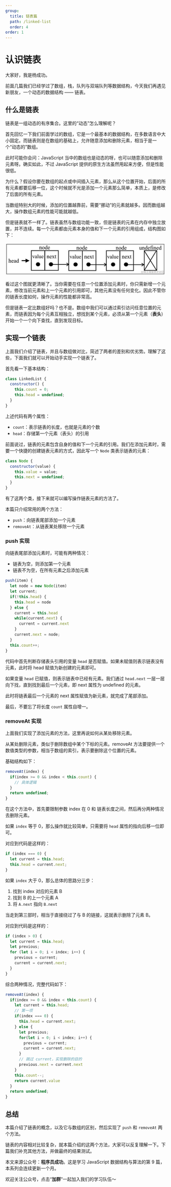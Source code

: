 ```yaml
---
group:
  title: 链表篇
  path: /linked-list
  order: 4
order: 1
---
```


# 认识链表

大家好，我是杨成功。

前面几篇我们已经学过了数组，栈，队列与双端队列等数据结构，今天我们再遇见新朋友，一个动态的数据结构 —— 链表。

## 什么是链表

链表是一组动态的有序集合。这里的“动态”怎么理解呢？

首先回忆一下我们前面学过的数组，它是一个最基本的数据结构，在多数语言中大小固定。而链表则是在数组的基础上，允许随意添加和删除元素，相当于是一个“动态的”数组。

此时可能你会问：JavaScript 当中的数组也是动态的呀，也可以随意添加和删除元素呀。确实如此，不过 JavaScript 提供的原生方法虽然用起来方便，但是性能很低。

为什么？假设你要在数组的起点或中间插入元素，那么从这个位置开始，后面的所有元素都要后移一位，这个时候就不光是添加一个元素那么简单，本质上，是修改了后面的所有元素。

当数组特别大的时候，添加的位置越靠前，需要“挪动”的元素就越多。因而数组越大，操作数组元素的性能可能就越低。

但是链表就不一样了。链表虽然与数组功能一致，但是链表的元素在内存中独立放置，并不连续。每一个元素都由元素本身的值和下一个元素的引用组成，结构图如下：

![linked_list.png](../images/linked_list.png)

看过这个图就更清晰了。当你需要在任意一个位置添加元素时，你只需新增一个元素，修改当前元素和上一个元素的引用即可，其他元素没有任何变化。因此不管你的链表长度如何，操作元素的性能都非常高。

但是链表一定比数组好吗？也不是。数组中我们可以通过索引访问任意位置的元素，而链表因为每个元素互相独立，想找到某个元素，必须从第一个元素（**表头**）开始一个一个向下查找，直到发现目标。

## 实现一个链表

上面我们介绍了链表，并且与数组做对比，简述了两者的差别和优劣势。理解了这些，下面我们就可以开始动手实现一个链表了。

首先看一下基本结构：

```js
class LinkedList {
  constructor() {
    this.count = 0;
    this.head = undefined;
  }
}
```

上述代码有两个属性：

- `count`：表示链表的长度，也就是元素的个数
- `head`：存储第一个元素（表头）的引用

前面说过，链表的元素包含自身的值和下一个元素的引用。我们在添加元素时，需要一个快捷的创建链表元素的方式，因此写一个 `Node` 类表示链表的元素：

```js
class Node {
  constructor(value) {
    this.value = value;
    this.next = undefined;
  }
}
```

有了这两个类，接下来就可以编写操作链表元素的方法了。

本篇只介绍常用的两个方法：

- `push`：向链表尾部添加一个元素
- `removeAt`：从链表某处移除一个元素

### push 实现

向链表尾部添加元素时，可能有两种情况：

- 链表为空，则添加第一个元素
- 链表不为空，在所有元素之后添加元素

```js
push(item) {
  let node = new Node(item)
  let current;
  if(!this.head) {
    this.head = node
  } else {
    current = this.head
    while(current.next) {
      current = current.next
    }
    current.next = node;
  }
  this.count++;
}
```

代码中首先判断存储表头引用的变量 `head` 是否赋值。如果未赋值则表示链表没有元素，此时将 head 赋值为新创建的元素即可。

如果变量 `head` 已赋值，则表示链表中已经有元素。我们通过 `head.next` 一层一层向下找，直到找到最后一个元素，即 next 属性为 undefined 的元素。

此时将链表最后一个元素的 next 属性赋值为新元素，就完成了尾部添加。

最后，不要忘了将长度 `count` 属性自增一。

### removeAt 实现

上面我们实现了添加元素的方法，这里再说如何从某处移除元素。

从某处删除元素，类似于删除数组中某个下标的元素。removeAt 方法要提供一个数值类型的参数，相当于数组的索引，表示要删除这个位置的元素。

基础结构如下：

```js
removeAt(index) {
  if(index >= 0 && index < this.count) {
    // 具体逻辑
  }
  return undefined;
}
```

在这个方法中，首先要限制参数 index 在 0 和 链表长度之间，然后再分两种情况去删除元素。

如果 `index` 等于 0，那么操作就比较简单，只需要将 `head` 属性的指向后移一位即可。

对应到代码是这样的：

```js
if (index === 0) {
  let current = this.head;
  this.head = current.next;
}
```

如果 `index` 大于 0，那么总体的思路分三步：

1. 找到 index 对应的元素 B
2. 找到 B 的上一个元素 A
3. 将 `A.next` 指向 `B.next`

当走到第三部时，相当于直接绕过了与 B 的链接，这就表示删除了元素 B。

对应到代码是这样的：

```js
if (index > 0) {
  let current = this.head;
  let previous;
  for (let i = 0; i < index; i++) {
    previous = current;
    current = current.next;
  }
}
```

综合两种情况，完整代码如下：

```js
removeAt(index) {
  if(index >= 0 && index < this.count) {
    let current = this.head;
    // 第一项
    if(index === 0) {
      this.head = current.next;
    } else {
      let previous;
      for(let i = 0; i < index; i++) {
        previous = current;
        current = current.next;
      }
      // 跳过 current，实现删除的目的
      previous.next = current.next
    }
    this.count--;
    return current.value
  }
  return undefined;
}
```

## 总结

本篇介绍了链表的概念，以及它与数组的区别，然后实现了 `push` 和 `removeAt` 两个方法。

链表的内容相对比较复杂，就本篇介绍的这两个方法，大家可以反复理解一下。下篇我们补充其他方法，并做最终的结果测试。

本文来源公众号：**程序员成功**。这是学习 JavaScript 数据结构与算法的第 9 篇，本系列会连续更新一个月。

欢迎关注公众号，点击“**加群**”一起加入我们的学习队伍～
